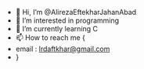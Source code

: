 - 👋 Hi, I’m @AlirezaEftekharJahanAbad
- 👀 I’m interested in programming
- 🌱 I’m currently learning C
- 📫 How to reach me {
- email : lrdaftkhar@gmail.com
- }

